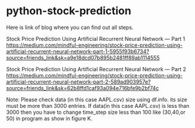 # python-stock-prediction

Here is link of blog where you can find out all steps.

Stock Price Prediction Using Artificial Recurrent Neural Network — Part 1
https://medium.com/mindful-engineering/stock-price-prediction-using-artificial-recurrent-neural-network-part-1-5955f93b6734?source=friends_link&sk=a9e18dcd07b895b2481ff89ab1114555

Stock Price Prediction Using Artificial Recurrent Neural Network — Part 2
https://medium.com/mindful-engineering/stock-price-prediction-using-artificial-recurrent-neural-network-part-2-589ad903957e?source=friends_link&sk=62b8ffd1caf93a094e716bfe9b2bf74c


Note: Please check data (in this case AAPL.csv) size using df.info. its size must be more than 3000 entries.
If data(in this case AAPL.csv) is less than 3000 then you have to change time_step size less than 100 like (30,40,or 50) in program as show in figure K.
